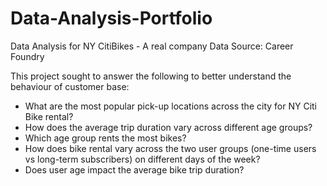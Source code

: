# Data-Analysis-Portfolio
Data Analysis for NY CitiBikes - A real company
Data Source: Career Foundry

This project sought to answer the following to better understand the behaviour of customer base: 
- What are the most popular pick-up locations across the city for NY Citi Bike rental?
- How does the average trip duration vary across different age groups?
- Which age group rents the most bikes?
- How does bike rental vary across the two user groups (one-time users vs long-term subscribers) on different days of the week? 
- Does user age impact the average bike trip duration?

